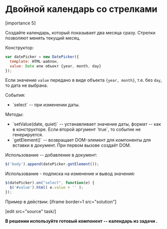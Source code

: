 # Двойной календарь со стрелками

[importance 5]

Создайте календарь, который показывает два месяца сразу. Стрелки позволяют менять текущий месяц.

Конструктор:

```js
var datePicker = new DatePicker({
  template: HTML-шаблон,
  value: Date или объект {year, month, day}
});
```

Если значение `value` передано в виде объекта `{year, month}`, т.е. без `day`, то дата не выбрана.

События:
<ul>
<li>`select` -- при изменении даты.</li>
</ul>
Методы:
<ul>
<li>`setValue(date, quiet)` -- устанавливает значение даты, формат -- как в конструкторе. Если второй аргумент `true`, то событие не генерируется.</li>
<li>`getElement()` -- возвращает DOM-элемент для компоненты для вставки в документ. При первом вызове создаёт DOM.</li>
</ul>

Использование -- добавление в документ:

```js
$('body').append(datePicker.getElement());
```

Использование - подписка на изменение и вывод значения:

```js
$(datePicker).on("select", function(e) {
  $('#value').html( e.value + '' );
});
```

Пример в действии:
[iframe border=1 src="solution"]

[edit src="source" task/]

**В решении используйте готовый компонент -- календарь из задачи [](/task/calendar).**
